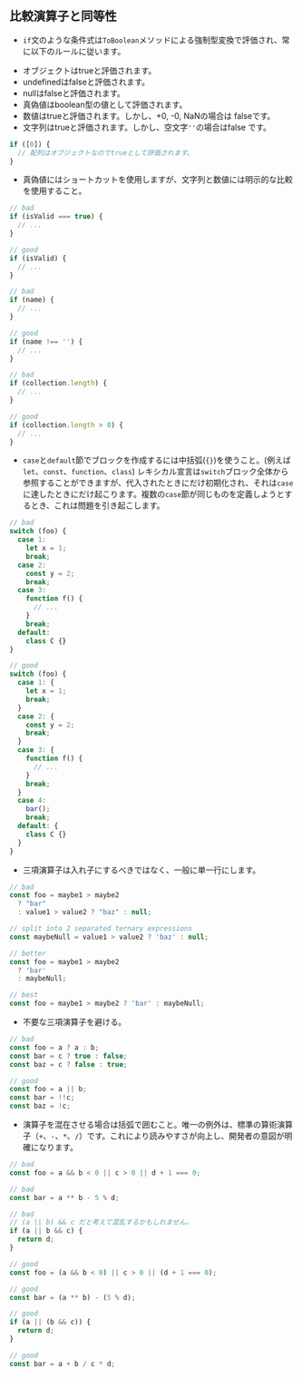 ## 比較演算子と同等性

* `if`文のような条件式は`ToBoolean`メソッドによる強制型変換で評価され、常に以下のルールに従います。

+ オブジェクトはtrueと評価されます。
+ undefinedはfalseと評価されます。
+ nullはfalseと評価されます。
+ 真偽値はboolean型の値として評価されます。
+ 数値はtrueと評価されます。しかし、+0, -0, NaNの場合は falseです。
+ 文字列はtrueと評価されます。しかし、空文字`''`の場合はfalse です。
```js
if ([0]) {
  // 配列はオブジェクトなのでtrueとして評価されます。
}
```

* 真偽値にはショートカットを使用しますが、文字列と数値には明示的な比較を使用すること。
```js
// bad
if (isValid === true) {
  // ...
}

// good
if (isValid) {
  // ...
}

// bad
if (name) {
  // ...
}

// good
if (name !== '') {
  // ...
}

// bad
if (collection.length) {
  // ...
}

// good
if (collection.length > 0) {
  // ...
}
```
* `case`と`default`節でブロックを作成するには中括弧(`{}`)を使うこと。(例えば `let`、`const`、`function`、`class`) レキシカル宣言は`switch`ブロック全体から参照することができますが、代入されたときにだけ初期化され、それは`case`に達したときにだけ起こります。複数の`case`節が同じものを定義しようとするとき、これは問題を引き起こします。
```js
// bad
switch (foo) {
  case 1:
    let x = 1;
    break;
  case 2:
    const y = 2;
    break;
  case 3:
    function f() {
      // ...
    }
    break;
  default:
    class C {}
}

// good
switch (foo) {
  case 1: {
    let x = 1;
    break;
  }
  case 2: {
    const y = 2;
    break;
  }
  case 3: {
    function f() {
      // ...
    }
    break;
  }
  case 4:
    bar();
    break;
  default: {
    class C {}
  }
}
```
* 三項演算子は入れ子にするべきではなく、一般に単一行にします。
```js
// bad
const foo = maybe1 > maybe2
  ? "bar"
  : value1 > value2 ? "baz" : null;

// split into 2 separated ternary expressions
const maybeNull = value1 > value2 ? 'baz' : null;

// better
const foo = maybe1 > maybe2
  ? 'bar'
  : maybeNull;

// best
const foo = maybe1 > maybe2 ? 'bar' : maybeNull;
```
* 不要な三項演算子を避ける。
```js
// bad
const foo = a ? a : b;
const bar = c ? true : false;
const baz = c ? false : true;

// good
const foo = a || b;
const bar = !!c;
const baz = !c;
```
* 演算子を混在させる場合は括弧で囲むこと。唯一の例外は、標準の算術演算子（`+`、`-`、`*`、`/`）です。これにより読みやすさが向上し、開発者の意図が明確になります。
```js
// bad
const foo = a && b < 0 || c > 0 || d + 1 === 0;

// bad
const bar = a ** b - 5 % d;

// bad
// (a || b) && c だと考えて混乱するかもしれません。
if (a || b && c) {
  return d;
}

// good
const foo = (a && b < 0) || c > 0 || (d + 1 === 0);

// good
const bar = (a ** b) - (5 % d);

// good
if (a || (b && c)) {
  return d;
}

// good
const bar = a + b / c * d;
```